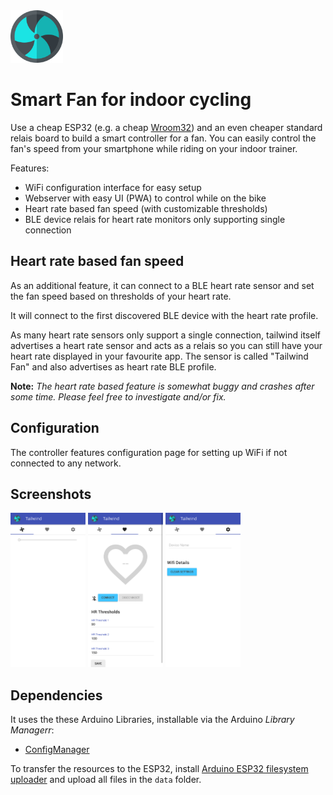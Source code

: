 <img src="data/fan.svg" alt="Tailwind Logo" width="84px" height="84px">

# Smart Fan for indoor cycling

Use a cheap ESP32 (e.g. a cheap [Wroom32](https://www.espressif.com/en/products/modules/esp-wroom-32/overview)) and an even cheaper standard relais board to build a smart controller for a fan. You can easily control the fan's speed from your smartphone while riding on your indoor trainer. 

Features:
 * WiFi configuration interface for easy setup
 * Webserver with easy UI (PWA) to control while on the bike
 * Heart rate based fan speed (with customizable thresholds)
 * BLE device relais for heart rate monitors only supporting single connection

## Heart rate based fan speed 
 As an additional feature, it can connect to a BLE heart rate sensor and set the fan speed based on thresholds of your heart rate. 

It will connect to the first discovered BLE device with the heart rate profile.

As many heart rate sensors only support a single connection, tailwind itself advertises a heart rate sensor and acts as a relais so you can still have your heart rate displayed in your favourite app. The sensor is called "Tailwind Fan" and also advertises as heart rate BLE profile.

**Note:** *The heart rate based feature is somewhat buggy and crashes after some time. Please feel free to investigate and/or fix.*


## Configuration

The controller features configuration page for setting up WiFi if not connected to any network. 

## Screenshots
<img src="screenshots/manual.png" alt="Manual Speed" width="120px"> <img src="screenshots/hr.png" alt="HR based (not connected)" width="120px"> <img src="screenshots/settings.png" alt="Settings (reset option)" width="120px">

## Dependencies

It uses the these Arduino Libraries, installable via the Arduino *Library Managerr*:
  * [ConfigManager](https://github.com/nrwiersma/ConfigManager)

To transfer the resources to the ESP32, install [Arduino ESP32 filesystem uploader](https://github.com/me-no-dev/arduino-esp32fs-plugin) and upload all files in the `data` folder.
